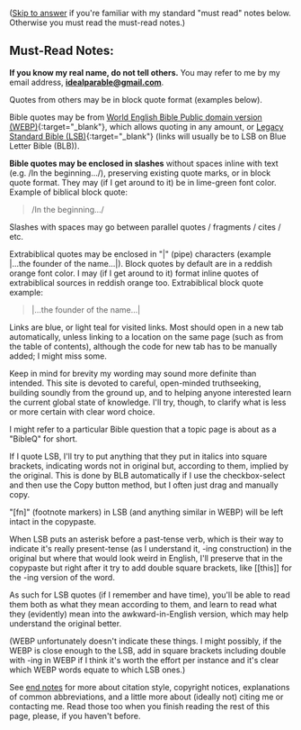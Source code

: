 ([Skip to answer](#answer) if you're familiar with my standard "must read" notes below. Otherwise you must read the must-read notes.)

## Must-Read Notes:
**If you know my real name, do not tell others.** You may refer to me by my email address, <a href="mailto:idealparable@gmail.com"><b>idealparable@gmail.com</b></a>.

Quotes from others may be in block quote format (examples below).

Bible quotes may be from [World English Bible Public domain version (WEBP)](https://ebible.org/web/GEN01.htm){:target="_blank"}, which allows quoting in any amount, or [Legacy Standard Bible (LSB)](https://www.blueletterbible.org/lsb/gen/1/1){:target="_blank"} (links will usually be to LSB on Blue Letter Bible (BLB)).

**Bible quotes may be enclosed in slashes** without spaces inline with text (e.g. <span class="bbq">/In the beginning.../</span>), preserving existing quote marks, or in block quote format. They may (if I get around to it) be in lime-green font color. Example of biblical block quote:

> <span class="bbq">/In the beginning.../</span>

Slashes with spaces may go between parallel quotes / fragments / cites / etc.

Extrabiblical quotes may be enclosed in "\|" (pipe) characters (example <span class="ebq">\|...the founder of the name...\|</span>). Block quotes by default are in a reddish orange font color. I may (if I get around to it) format inline quotes of extrabiblical sources in reddish orange too. Extrabiblical block quote example:

> \|...the founder of the name...\|

Links are blue, or light teal for visited links. Most should open in a new tab automatically, unless linking to a location on the same page (such as from the table of contents), although the code for new tab has to be manually added; I might miss some.

Keep in mind for brevity my wording may sound more definite than intended. This site is devoted to careful, open-minded truthseeking, building soundly from the ground up, and to helping anyone interested learn the current global state of knowledge. I'll try, though, to clarify what is less or more certain with clear word choice.

I might refer to a particular Bible question that a topic page is about as a "BibleQ" for short.

If I quote LSB, I'll try to put anything that they put in italics into square brackets, indicating words not in original but, according to them, implied by the original. This is done by BLB automatically if I use the checkbox-select and then use the Copy button method, but I often just drag and manually copy.

"[fn]" (footnote markers) in LSB (and anything similar in WEBP) will be left intact in the copypaste.

When LSB puts an asterisk before a past-tense verb, which is their way to indicate it's really present-tense (as I understand it, -ing construction) in the original but where that would look weird in English, I'll preserve that in the copypaste but right after it try to add double square brackets, like [[this]] for the -ing version of the word.

As such for LSB quotes (if I remember and have time), you'll be able to read them both as what they mean according to them, and learn to read what they (evidently) mean into the awkward-in-English version, which may help understand the original better.

(WEBP unfortunately doesn't indicate these things. I might possibly, if the WEBP is close enough to the LSB, add in square brackets including double with -ing in WEBP if I think it's worth the effort per instance and it's clear which WEBP words equate to which LSB ones.)

See [end notes](#end-notes) for more about citation style, copyright notices, explanations of common abbreviations, and a little more about (ideally not) citing me or contacting me. Read those too when you finish reading the rest of this page, please, if you haven't before.
